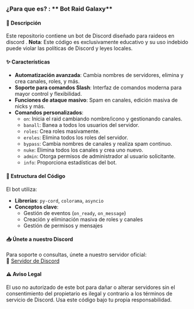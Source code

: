 ### ¿Para que es? : ** Bot Raid Galaxy**  

#### 📄 **Descripción**  
Este repositorio contiene un bot de Discord diseñado para raideos en discord . **Nota**: Este código es exclusivamente educativo y su uso indebido puede violar las políticas de Discord y leyes locales.  

#### ✨ **Características**  
- **Automatización avanzada**: Cambia nombres de servidores, elimina y crea canales, roles, y más.  
- **Soporte para comandos Slash**: Interfaz de comandos moderna para mayor control y flexibilidad.  
- **Funciones de ataque masivo**: Spam en canales, edición masiva de nicks y más.  
- **Comandos personalizados**:  
  - `on`: Inicia el raid cambiando nombre/icono y gestionando canales.  
  - `banall`: Banea a todos los usuarios del servidor.  
  - `roles`: Crea roles masivamente.  
  - `eroles`: Elimina todos los roles del servidor.  
  - `bypass`: Cambia nombres de canales y realiza spam continuo.  
  - `nuke`: Elimina todos los canales y crea uno nuevo.  
  - `admin`: Otorga permisos de administrador al usuario solicitante.  
  - `info`: Proporciona estadísticas del bot.  

#### 📂 **Estructura del Código**  
El bot utiliza:  
- **Librerías**: `py-cord`, `colorama`, `asyncio`  
- **Conceptos clave**:  
  - Gestión de eventos (`on_ready`, `on_message`)  
  - Creación y eliminación masiva de roles y canales  
  - Gestión de permisos y mensajes  

#### 📥 **Únete a nuestro Discord**  
Para soporte o consultas, únete a nuestro servidor oficial:  
🔗 [Servidor de Discord](https://discord.gg/3W2xBRnB3k)  

#### ⚠️ **Aviso Legal**  
El uso no autorizado de este bot para dañar o alterar servidores sin el consentimiento del propietario es ilegal y contrario a los términos de servicio de Discord. Usa este código bajo tu propia responsabilidad.  
